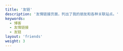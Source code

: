 ```yaml
---
title: '友链'
description: '友情链接页面，列出了我的朋友和各种关联站点。'
keywords:
  - 博客
  - 友情链接
  - 友链
layout: 'friends'
weight: 3
---
```

